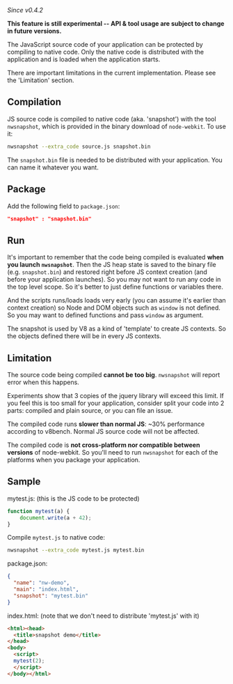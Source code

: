 _Since v0.4.2_

**This feature is still experimental -- API & tool usage are subject to change in future versions.**

The JavaScript source code of your application can be protected by compiling to native code. Only the native code is distributed with the application and is loaded when the application starts.

There are important limitations in the current implementation. Please see the 'Limitation' section.

## Compilation

JS source code is compiled to native code (aka. 'snapshot') with the tool `nwsnapshot`, which is provided in the binary download of `node-webkit`. To use it:

```bash
nwsnapshot --extra_code source.js snapshot.bin
```
The `snapshot.bin` file is needed to be distributed with your application. You can name it whatever you want.

## Package

Add the following field to `package.json`:
```json
"snapshot" : "snapshot.bin"
```

## Run

It's important to remember that the code being compiled is evaluated **when you launch `nwsnapshot`**. Then the JS heap state is saved to the binary file (e.g. `snapshot.bin`) and restored right before JS context creation (and before your application launches). So you may not want to run any code in the top level scope. So it's better to just define functions or variables there.

And the scripts runs/loads loads very early (you can assume it's earlier than context creation) so Node and DOM objects such as `window` is not defined. So you may want to defined functions and pass `window` as argument.

The snapshot is used by V8 as a kind of 'template' to create JS contexts. So the objects defined there will be in every JS contexts.

## Limitation

The source code being compiled **cannot be too big**. `nwsnapshot` will report error when this happens. 

Experiments show that 3 copies of the jquery library will exceed this limit. If you feel this is too small for your application, consider split your code into 2 parts: compiled and plain source, or you can file an issue.

The compiled code runs **slower than normal JS**: ~30% performance according to v8bench. Normal JS source code will not be affected.

The compiled code is **not cross-platform nor compatible between versions** of node-webkit. So you'll need to run `nwsnapshot` for each of the platforms when you package your application.

## Sample

mytest.js: (this is the JS code to be protected)
```javascript
function mytest(a) {
    document.write(a + 42);
}
```
Compile `mytest.js` to native code:

```bash
nwsnapshot --extra_code mytest.js mytest.bin
```

package.json:
```json
{
  "name": "nw-demo",
  "main": "index.html",
  "snapshot": "mytest.bin"
}
```

index.html: (note that we don't need to distribute 'mytest.js' with it)
```html
<html><head>
  <title>snapshot demo</title>
</head>
<body>
  <script>
  mytest(2); 
  </script>
</body></html>
```